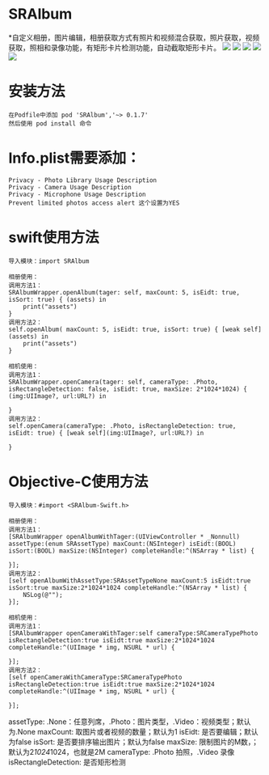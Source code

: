 # SRAlbum
*自定义相册，图片编辑，相册获取方式有照片和视频混合获取，照片获取，视频获取，照相和录像功能，有矩形卡片检测功能，自动截取矩形卡片。
![](IMG_0010.PNG)
![](IMG_0011.PNG)
![](IMG_0012.PNG)
![](IMG_0013.PNG)
![](IMG_0113.PNG)


# 安装方法
    在Podfile中添加 pod 'SRAlbum','~> 0.1.7'
    然后使用 pod install 命令
    
# Info.plist需要添加：
    Privacy - Photo Library Usage Description
    Privacy - Camera Usage Description
    Privacy - Microphone Usage Description
    Prevent limited photos access alert 这个设置为YES
    

# swift使用方法
    导入模块：import SRAlbum
    
    相册使用：
    调用方法1：
    SRAlbumWrapper.openAlbum(tager: self, maxCount: 5, isEidt: true, isSort: true) { (assets) in
        print("assets")
    }
    调用方法2：
    self.openAlbum( maxCount: 5, isEidt: true, isSort: true) { [weak self](assets) in
        print("assets")
    }
    
    相机使用：
    调用方法1：
    SRAlbumWrapper.openCamera(tager: self, cameraType: .Photo, isRectangleDetection: false, isEidt: true, maxSize: 2*1024*1024) { (img:UIImage?, url:URL?) in
        
    }
    调用方法2：
    self.openCamera(cameraType: .Photo, isRectangleDetection: true, isEidt: true) { [weak self](img:UIImage?, url:URL?) in
    
    }
    
    
# Objective-C使用方法
    导入模块：#import <SRAlbum-Swift.h>
    
    相册使用：
    调用方法1：
    [SRAlbumWrapper openAlbumWithTager:(UIViewController * _Nonnull) assetType:(enum SRAssetType) maxCount:(NSInteger) isEidt:(BOOL) isSort:(BOOL) maxSize:(NSInteger) completeHandle:^(NSArray * list) {
        
    }];
    调用方法2：
    [self openAlbumWithAssetType:SRAssetTypeNone maxCount:5 isEidt:true isSort:true maxSize:2*1024*1024 completeHandle:^(NSArray * list) {
        NSLog(@"");
    }];
    
    相机使用：
    调用方法1：
    [SRAlbumWrapper openCameraWithTager:self cameraType:SRCameraTypePhoto isRectangleDetection:true isEidt:true maxSize:2*1024*1024 completeHandle:^(UIImage * img, NSURL * url) {
        
    }];
    调用方法2：
    [self openCameraWithCameraType:SRCameraTypePhoto isRectangleDetection:true isEidt:true maxSize:2*1024*1024 completeHandle:^(UIImage * img, NSURL * url) {
        
    }];
    
    
assetType: .None：任意列席，.Photo：图片类型，.Video：视频类型；默认为.None
maxCount: 取图片或者视频的数量；默认为1
isEidt: 是否要编辑；默认为false
isSort: 是否要排序输出图片；默认为false
maxSize: 限制图片的M数，；默认为2*1024*1024，也就是2M
cameraType: .Photo 拍照，.Video 录像
isRectangleDetection: 是否矩形检测

